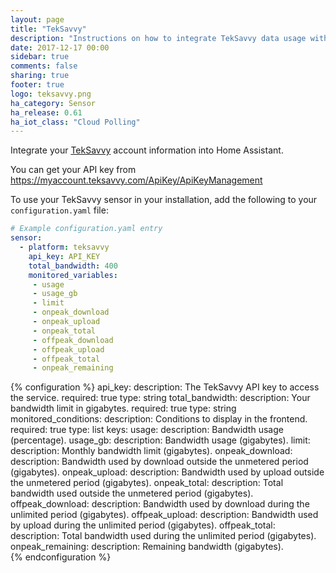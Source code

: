 ```yaml
---
layout: page
title: "TekSavvy"
description: "Instructions on how to integrate TekSavvy data usage within Home Assistant."
date: 2017-12-17 00:00
sidebar: true
comments: false
sharing: true
footer: true
logo: teksavvy.png
ha_category: Sensor
ha_release: 0.61
ha_iot_class: "Cloud Polling"
---
```


Integrate your [TekSavvy](https://myaccount.teksavvy.com/) account information into Home Assistant.

You can get your API key from 
https://myaccount.teksavvy.com/ApiKey/ApiKeyManagement

To use your TekSavvy sensor in your installation, add the following to your `configuration.yaml` file:

```yaml
# Example configuration.yaml entry
sensor:
  - platform: teksavvy
    api_key: API_KEY
    total_bandwidth: 400
    monitored_variables:
     - usage
     - usage_gb
     - limit
     - onpeak_download
     - onpeak_upload
     - onpeak_total
     - offpeak_download
     - offpeak_upload
     - offpeak_total
     - onpeak_remaining
```

{% configuration %}
api_key:
  description: The TekSavvy API key to access the service.
  required: true
  type: string
total_bandwidth:
  description: Your bandwidth limit in gigabytes.
  required: true
  type: string
monitored_conditions:
  description: Conditions to display in the frontend.
  required: true
  type: list
  keys:
    usage:
      description: Bandwidth usage (percentage).
    usage_gb:
      description: Bandwidth usage (gigabytes).
    limit:
      description: Monthly bandwidth limit (gigabytes).
    onpeak_download:
      description: Bandwidth used by download outside the unmetered period (gigabytes).
    onpeak_upload:
      description: Bandwidth used by upload outside the unmetered period (gigabytes).
    onpeak_total:
      description: Total bandwidth used outside the unmetered period (gigabytes).
    offpeak_download:
      description: Bandwidth used by download during the unlimited period (gigabytes).
    offpeak_upload:
      description: Bandwidth used by upload during the unlimited period (gigabytes).
    offpeak_total:
      description: Total bandwidth used during the unlimited period (gigabytes).
    onpeak_remaining:
      description: Remaining bandwidth (gigabytes).	  
{% endconfiguration %}

